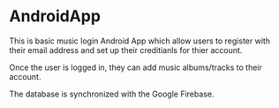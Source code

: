 # AndroidApp

This is basic music login Android App which allow users to register with their email address and set up their creditianls for thier account.

Once the user is logged in, they can add music albums/tracks to their account.

The database is synchronized with the Google Firebase.
